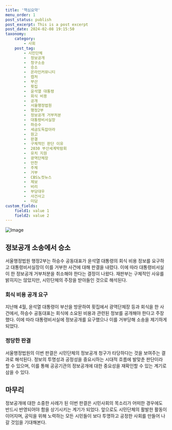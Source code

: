 ```yaml
---
title: '핵심요약'
menu_order: 1
post_status: publish
post_excerpt: This is a post excerpt
post_date: 2024-02-08 19:15:50
taxonomy:
    category:
        - 사회
    post_tag:
        - 시민단체
        -  정보공개
        -  청구소송
        -  승소
        -  온라인커뮤니티
        -  캡처
        -  부산
        -  횟집
        -  윤석열 대통령
        -  회식 비용
        -  공개
        -  서울행정법원
        -  행정2부
        -  정보공개 거부처분
        -  대통령비서실장
        -  하승수
        -  세금도둑잡아라
        -  원고
        -  판결
        -  구체적인 판단 이유
        -  2030 부산세계박람회
        -  유치 지원
        -  광역단체장
        -  만찬
        -  주체
        -  거부
        -  CBS노컷뉴스
        -  제보
        -  비리
        -  부당대우
        -  사건사고
        -  미담
custom_fields:
    field1: value 1
    field2: value 2
---
```


![Image](https://imgnews.pstatic.net/image/079/2024/02/08/0003862222_001_20240208155901152.jpg?type=w647)

## 정보공개 소송에서 승소
서울행정법원 행정2부는 하승수 공동대표가 윤석열 대통령의 회식 비용 정보를 요구하고 대통령비서실장이 이를 거부한 사건에 대해 판결을 내렸다. 이에 따라 대통령비서실이 한 정보공개 거부처분을 취소해야 한다는 결정이 나왔다. 재판부는 구체적인 사유를 밝히지는 않았지만, 시민단체의 주장을 받아들인 것으로 해석된다.
### 회식 비용 공개 요구
지난해 4월, 윤석열 대통령이 부산을 방문하여 횟집에서 광역단체장 등과 회식을 한 사건에서, 하승수 공동대표는 회식에 소요된 비용과 관련된 정보를 공개해야 한다고 주장했다. 이에 따라 대통령비서실에 정보공개를 요구했으나 이를 거부당해 소송을 제기하게 되었다.
### 정당한 판결
서울행정법원의 이번 판결은 시민단체의 정보공개 청구가 타당하다는 것을 보여주는 결과로 해석된다. 정보의 투명성과 공정성을 중요시하는 시대적 흐름에 발맞춘 판단이라 할 수 있으며, 이를 통해 공공기관의 정보공개에 대한 중요성을 재확인할 수 있는 계기로 삼을 수 있다.
## 마무리
정보공개에 대한 소중한 사례가 된 이번 판결은 시민사회의 목소리가 어떠한 경우에도 반드시 반영되어야 함을 상기시키는 계기가 되었다. 앞으로도 시민단체의 활발한 활동이 이어지며, 공익을 위해 노력하는 모든 시민들이 보다 투명하고 공정한 사회를 만들어 나갈 것임을 기대해본다.
